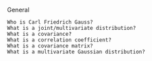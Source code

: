 General

    Who is Carl Friedrich Gauss?
    What is a joint/multivariate distribution?
    What is a covariance?
    What is a correlation coefficient?
    What is a covariance matrix?
    What is a multivariate Gaussian distribution?
